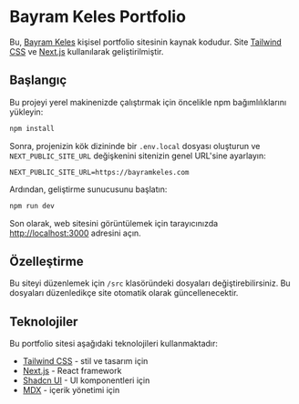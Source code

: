 # Bayram Keles Portfolio

Bu, [Bayram Keles](https://bayramkeles.com) kişisel portfolio sitesinin kaynak kodudur. Site [Tailwind CSS](https://tailwindcss.com) ve [Next.js](https://nextjs.org) kullanılarak geliştirilmiştir.

## Başlangıç

Bu projeyi yerel makinenizde çalıştırmak için öncelikle npm bağımlılıklarını yükleyin:

```bash
npm install
```

Sonra, projenizin kök dizininde bir `.env.local` dosyası oluşturun ve `NEXT_PUBLIC_SITE_URL` değişkenini sitenizin genel URL'sine ayarlayın:

```
NEXT_PUBLIC_SITE_URL=https://bayramkeles.com
```

Ardından, geliştirme sunucusunu başlatın:

```bash
npm run dev
```

Son olarak, web sitesini görüntülemek için tarayıcınızda [http://localhost:3000](http://localhost:3000) adresini açın.

## Özelleştirme

Bu siteyi düzenlemek için `/src` klasöründeki dosyaları değiştirebilirsiniz. Bu dosyaları düzenledikçe site otomatik olarak güncellenecektir.

## Teknolojiler

Bu portfolio sitesi aşağıdaki teknolojileri kullanmaktadır:

- [Tailwind CSS](https://tailwindcss.com/docs) - stil ve tasarım için
- [Next.js](https://nextjs.org/docs) - React framework
- [Shadcn UI](https://ui.shadcn.com) - UI komponentleri için
- [MDX](https://mdxjs.com) - içerik yönetimi için
